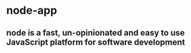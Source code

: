 # node-app
## node is a fast, un-opinionated and easy to use JavaScript platform for software development
